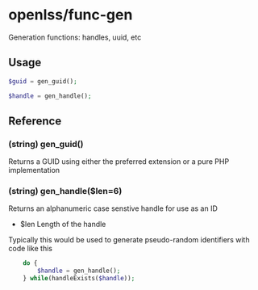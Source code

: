 openlss/func-gen
========

Generation functions: handles, uuid, etc

Usage
----

```php
$guid = gen_guid();

$handle = gen_handle();
```

Reference
----

### (string) gen_guid()
Returns a GUID using either the preferred extension or a pure PHP implementation

### (string) gen_handle($len=6)
Returns an alphanumeric case senstive handle for use as an ID
  * $len	Length of the handle

Typically this would be used to generate pseudo-random identifiers with code like this
```php
	do {
		$handle = gen_handle();
	} while(handleExists($handle));
```

